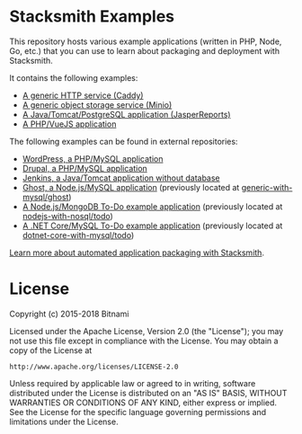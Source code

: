 # Stacksmith Examples

This repository hosts various example applications (written in PHP, Node, Go, etc.) that you can use to learn about packaging and deployment with Stacksmith.

It contains the following examples:

* [A generic HTTP service (Caddy)](generic/caddy)
* [A generic object storage service (Minio)](generic/minio)
* [A Java/Tomcat/PostgreSQL application (JasperReports)](java-tomcat/jasperreports)
* [A PHP/VueJS application](php/todo/)

The following examples can be found in external repositories:

* [WordPress, a PHP/MySQL application](https://github.com/bitnami-labs/stacksmith-wordpress)
* [Drupal, a PHP/MySQL application](https://github.com/bitnami-labs/stacksmith-drupal)
* [Jenkins, a Java/Tomcat application without database](https://github.com/bitnami-labs/stacksmith-jenkins)
* [Ghost, a Node.js/MySQL application](https://github.com/bitnami-labs/stacksmith-ghost) (previously located at [generic-with-mysql/ghost](generic-with-mysql/ghost/))
* [A Node.js/MongoDB To-Do example application](https://github.com/bitnami-labs/stacksmith-nodejs-with-nosql) (previously located at [nodejs-with-nosql/todo](nodejs-with-nosql/todo/))
* [A .NET Core/MySQL To-Do example application](https://github.com/bitnami-labs/stacksmith-dotnet-with-mysql) (previously located at [dotnet-core-with-mysql/todo](dotnet-core-with-mysql/todo/))

[Learn more about automated application packaging with Stacksmith](https://bitnami.com/application-packaging).

# License

Copyright (c) 2015-2018 Bitnami

Licensed under the Apache License, Version 2.0 (the "License");
you may not use this file except in compliance with the License.
You may obtain a copy of the License at

    http://www.apache.org/licenses/LICENSE-2.0

Unless required by applicable law or agreed to in writing, software
distributed under the License is distributed on an "AS IS" BASIS,
WITHOUT WARRANTIES OR CONDITIONS OF ANY KIND, either express or implied.
See the License for the specific language governing permissions and
limitations under the License.
